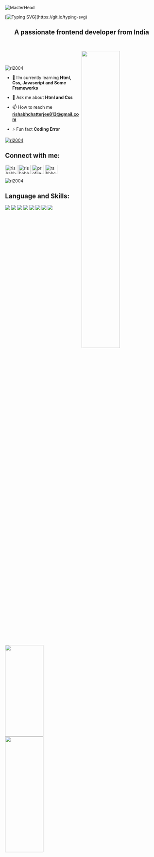 ![MasterHead](https://present.readthedocs.io/en/latest/_images/welcome-to-coding.gif)
<!--   my-ticker -->    
[![Typing SVG](https://readme-typing-svg.herokuapp.com?color=%2336BCF7&center=true&vCenter=true&width=800&lines=Hi+there+👋,+I+am+Rishabh+Chatterjee;+I+am+From+India;+Welcome+to+My+Profile!;Always+learning+new+things+;)](https://git.io/typing-svg)
<h2 align="center">A passionate frontend developer from India</h2><br>

<img align="right" width="50%" src="https://cdn.dribbble.com/users/1292677/screenshots/6139167/avento.gif"/><br/><br/>
<p align="left"> <img src="https://komarev.com/ghpvc/?username=ri2004&label=Profile%20views&color=0e75b6&style=flat" alt="ri2004" /> </p>

- 🌱 I’m currently learning **Html, Css, Javascript and Some Frameworks**

- 💬 Ask me about **Html and Css**

- 📫 How to reach me **rishabhchatterjee813@gmail.com**

- ⚡ Fun fact **Coding Error**

<p align="left"> <a href="https://github.com/ryo-ma/github-profile-trophy"><img src="https://github-profile-trophy.vercel.app/?username=ri2004" alt="ri2004" /></a> </p>

<h2 align="left">Connect with me:</h2><p align="left">
<a href="https://twitter.com/rishabhchatte18" target="blank"><img align="center" src="https://raw.githubusercontent.com/rahuldkjain/github-profile-readme-generator/master/src/images/icons/Social/twitter.svg" alt="rishabhchatte18" height="30" width="40" /></a>
<a href="https://linkedin.com/in/rishabh-chatterjee-575951269" target="blank"><img align="center" src="https://raw.githubusercontent.com/rahuldkjain/github-profile-readme-generator/master/src/images/icons/Social/linked-in-alt.svg" alt="rishabh-chatterjee-575951269" height="30" width="40" /></a>
<a href="https://fb.com/profile.php?id=100083649927541" target="blank"><img align="center" src="https://raw.githubusercontent.com/rahuldkjain/github-profile-readme-generator/master/src/images/icons/Social/facebook.svg" alt="profile.php?id=100083649927541" height="30" width="40" /></a>
<a href="https://instagram.com/rshbhchttrj" target="blank"><img align="center" src="https://raw.githubusercontent.com/rahuldkjain/github-profile-readme-generator/master/src/images/icons/Social/instagram.svg" alt="rshbhchttrj" height="30" width="40" /></a>
</p>



<p><img align="center" src="https://github-readme-streak-stats.herokuapp.com/?user=ri2004&" alt="ri2004" /></p>

<img align="left" width="50%" height="300" src="https://github-readme-stats.vercel.app/api?username=Ri2004&show_icons=true&theme=maroongold"/>
<img align="left" width="50%" height="380" src="https://github-readme-stats.vercel.app/api/top-langs/?username=Ri2004&layout=pie"/>

<h2>Language and Skills:</h2>
<img src="https://img.shields.io/badge/c-%2300599C.svg?style=for-the-badge&logo=c&logoColor=white"/>
<img src="https://img.shields.io/badge/c++-%2300599C.svg?style=for-the-badge&logo=c%2B%2B&logoColor=white"/>
<img src="https://img.shields.io/badge/css3-%231572B6.svg?style=for-the-badge&logo=css3&logoColor=white"/>
<img src="https://img.shields.io/badge/html5-%23E34F26.svg?style=for-the-badge&logo=html5&logoColor=white"/>
<img src="https://img.shields.io/badge/python-3670A0?style=for-the-badge&logo=python&logoColor=ffdd54"/>
<img src="https://img.shields.io/badge/Linux-FCC624?style=for-the-badge&logo=linux&logoColor=black"/>
<img src="https://img.shields.io/badge/git-%23F05033.svg?style=for-the-badge&logo=git&logoColor=white"/>
<img src="https://img.shields.io/badge/github-%23121011.svg?style=for-the-badge&logo=github&logoColor=white"/>
